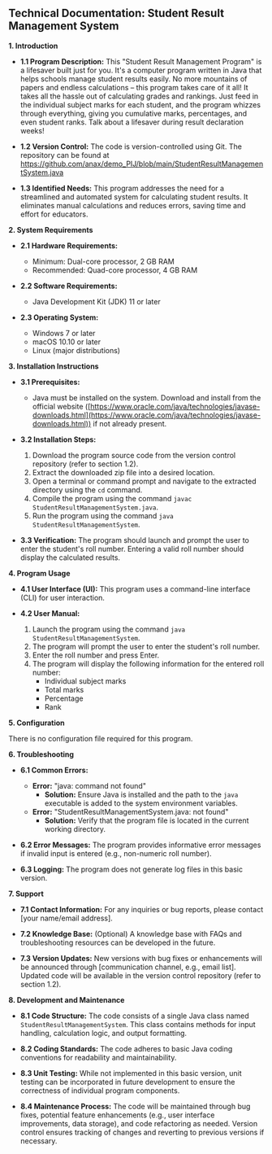 ## Technical Documentation: Student Result Management System

**1. Introduction**

* **1.1 Program Description:**
This "Student Result Management Program" is a lifesaver built just for you. It's a computer program written in Java that helps schools manage student results easily. No more mountains of papers and endless calculations – this program takes care of it all! It takes all the hassle out of calculating grades and rankings. Just feed in the individual subject marks for each student, and the program whizzes through everything, giving you cumulative marks, percentages, and even student ranks. Talk about a lifesaver during result declaration weeks!

* **1.2 Version Control:**
The code is version-controlled using Git. The repository can be found at https://github.com/anax/demo_PIJ/blob/main/StudentResultManagementSystem.java

* **1.3 Identified Needs:**
This program addresses the need for a streamlined and automated system for calculating student results. It eliminates manual calculations and reduces errors, saving time and effort for educators.

**2. System Requirements**

* **2.1 Hardware Requirements:**
    * Minimum: Dual-core processor, 2 GB RAM
    * Recommended: Quad-core processor, 4 GB RAM

* **2.2 Software Requirements:**
    * Java Development Kit (JDK) 11 or later

* **2.3 Operating System:**
    * Windows 7 or later
    * macOS 10.10 or later
    * Linux (major distributions)

**3. Installation Instructions**

* **3.1 Prerequisites:**
    * Java must be installed on the system. Download and install from the official website ([https://www.oracle.com/java/technologies/javase-downloads.html](https://www.oracle.com/java/technologies/javase-downloads.html)) if not already present.

* **3.2 Installation Steps:**
    1. Download the program source code from the version control repository (refer to section 1.2).
    2. Extract the downloaded zip file into a desired location.
    3. Open a terminal or command prompt and navigate to the extracted directory using the `cd` command.
    4. Compile the program using the command `javac StudentResultManagementSystem.java`.
    5. Run the program using the command `java StudentResultManagementSystem`.

* **3.3 Verification:**
    The program should launch and prompt the user to enter the student's roll number. Entering a valid roll number should display the calculated results.

**4. Program Usage**

* **4.1 User Interface (UI):**
This program uses a command-line interface (CLI) for user interaction.

* **4.2 User Manual:**
    1. Launch the program using the command `java StudentResultManagementSystem`.
    2. The program will prompt the user to enter the student's roll number.
    3. Enter the roll number and press Enter.
    4. The program will display the following information for the entered roll number:
        * Individual subject marks
        * Total marks
        * Percentage
        * Rank

**5. Configuration**

There is no configuration file required for this program.

**6. Troubleshooting**

* **6.1 Common Errors:**
    * **Error:** "java: command not found"
        * **Solution:** Ensure Java is installed and the path to the `java` executable is added to the system environment variables.
    * **Error:** "StudentResultManagementSystem.java: not found"
        * **Solution:** Verify that the program file is located in the current working directory.

* **6.2 Error Messages:**
The program provides informative error messages if invalid input is entered (e.g., non-numeric roll number).

* **6.3 Logging:**
The program does not generate log files in this basic version.

**7. Support**

* **7.1 Contact Information:**
For any inquiries or bug reports, please contact [your name/email address].

* **7.2 Knowledge Base:** (Optional)
A knowledge base with FAQs and troubleshooting resources can be developed in the future.

* **7.3 Version Updates:**
New versions with bug fixes or enhancements will be announced through [communication channel, e.g., email list]. Updated code will be available in the version control repository (refer to section 1.2).

**8. Development and Maintenance**

* **8.1 Code Structure:**
The code consists of a single Java class named `StudentResultManagementSystem`. This class contains methods for input handling, calculation logic, and output formatting.

* **8.2 Coding Standards:**
The code adheres to basic Java coding conventions for readability and maintainability.

* **8.3 Unit Testing:**
While not implemented in this basic version, unit testing can be incorporated in future development to ensure the correctness of individual program components.

* **8.4 Maintenance Process:**
The code will be maintained through bug fixes, potential feature enhancements (e.g., user interface improvements, data storage), and code refactoring as needed. Version control ensures tracking of changes and reverting to previous versions if necessary.
